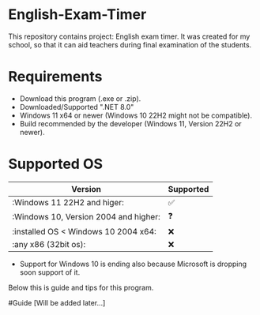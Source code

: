 # English-Exam-Timer
This repository contains project: English exam timer. 
It was created for my school, so that it can aid teachers during final examination of the students.

# Requirements
- Download this program (.exe or .zip).
- Downloaded/Supported ".NET 8.0"
- Windows 11 x64 or newer (Windows 10 22H2 might not be compatible).
- Build recommended by the developer (Windows 11, Version 22H2 or newer).

# Supported OS
|                 Version                | Supported          |
| -------------------------------------- | ------------------ |
| :Windows 11 22H2 and higer: | :white_check_mark: |
| :Windows 10, Version 2004 and higher: | :question: |
| :installed OS < Windows 10 2004 x64: | :x: |
| :any x86 (32bit os): | :x: |

- Support for Windows 10 is ending also because Microsoft is dropping soon support of it. 

Below this is guide and tips for this program.

#Guide
[Will be added later...]
